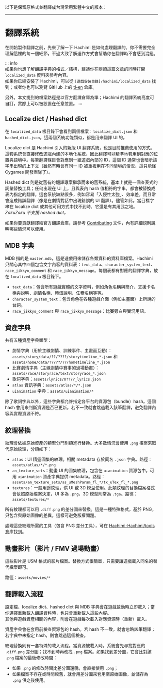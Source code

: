 以下是保留原格式並翻譯成台灣常用繁體中文的版本：

---

# 翻譯系統  
在開始製作翻譯之前，先來了解一下 Hachimi 是如何處理翻譯的。你不需要完全理解這裡的每一個細節，不過大致了解運作方式會幫助你在翻譯時不會感到混亂。

::: info  
如果你也想了解翻譯字典的格式／結構，建議你在閱讀這篇文章的同時打開 `localized_data` 資料夾參考內容。  
如果你已經安裝了 Hachimi，可以從 `[遊戲安裝目錄]/hachimi/localized_data` 找到；或者你也可以瀏覽 GitHub 上的 [tl-en](https://github.com/Hachimi-Hachimi/tl-en) 倉庫。

另外，本文提到的檔案路徑是以官方翻譯倉庫為準；Hachimi 的翻譯系統高度可自訂，實際上可以被設置在任意位置。
:::

## Localize dict / Hashed dict  
在 `localized_data` 根目錄下會看到兩個檔案：`localize_dict.json` 和 `hashed_dict.json`。這兩個系統功能類似，都是用來翻譯 UI 的。

Localize dict 是 Hachimi 引入的新版 UI 翻譯系統，也是目前推薦使用的方式。這套系統會直接修改遊戲內建的本地化系統，因此翻譯可以精準地套用到對應的位置與語境中。每筆翻譯條目會對應到一組遊戲內部的 ID，這個 ID 通常也會暗示該字串出現的上下文（雖然有時會有同一 ID 被重複用在不同情境的情況，這只能怪 Cygames 開發團隊了）。

Hashed dict 則是從舊有的翻譯專案繼承而來的舊系統，基本上就是一個查表式的詞彙替換工具；任何出現在 UI 上，且與表內 hash 值相符的字串，都會被替換成表內指定的翻譯。這套系統缺點很多，例如容易「入侵性太強」、效率差，而且常會造成錯誤翻譯（像是在劇情對話中出現錯誤的 UI 翻譯）。儘管如此，當目標字串在 localize dict 或其他可用方式中找不到時，它還是有其用武之地。  
*ZokuZoku 不支援 hashed dict。*

如果你要貢獻翻譯給官方翻譯倉庫，請參考 [Contributing](#) 文件，內有詳細規則說明哪些情況可以使用。

## MDB 字典  
MDB 指的是 `master.mdb`，這是遊戲用來儲存各類資料的資料庫檔案。Hachimi 只關心其中四個包含文字內容的資料表：`text_data`、`character_system_text`、`race_jikkyo_comment` 和 `race_jikkyo_message`。每個表都有對應的翻譯字典，放在 `localized_data` 根目錄下。

- `text_data`：包含所有遊戲實體的文字資料，例如角色名稱與簡介、支援卡名稱與說明、劇情名稱、轉蛋說明、任務名稱等等。
- `character_system_text`：包含角色在各種遊戲介面（例如主畫面）上所說的台詞。
- `race_jikkyo_comment` 與 `race_jikkyo_message`：比賽旁白與實況用語。

## 資產字典  
共有五種資產字典類型：

- 劇情字典（用於主線劇情、訓練事件、主畫面互動）：`assets/story/data/??/????/storytimeline_*.json` 和 `assets/home/data/?????/??/hometimeline_*.json`
- 比賽劇情字典（主線劇情中賽事的過場動畫）：`assets/race/storyrace/text/storyrace_*.json`
- 歌詞字典：`assets/lyrics/m????_lyrics.json`
- `atlas` 資訊字典：`assets/atlas/*/*.json`
- `uianimation` 字典：`assets/uianimation/*`

除了歌詞字典以外，這些字典都允許指定各平台的資源包（bundle）hash。這個 hash 會用來判斷資源是否已更新，若不一致就會跳過載入該筆翻譯，避免翻譯內容與實際資源不符。

## 紋理替換  
紋理會依據原始資產的類型分門別類進行替換。大多數情況會使用 `.png` 檔案來取代原始紋理，分類如下：

- `atlas`：UI 精靈圖集的紋理。相關 metadata 存於同名 `.json` 字典。路徑：`assets/atlas/*/*.png`
- `an_texture_sets`：動畫 UI 的圖集紋理，包含在 `uianimation` 資源包中。可用 `uianimation` 資產字典提供 metadata。路徑：`assets/an_texture_sets/as_uMeshParam_fl_*/tx_uTex_fl_*.png`
- `textures`：一般用途紋理，供 UI 或 3D 模型使用。此類紋理的替換檔案格式會依照原始檔案決定，UI 多為 `.png`，3D 模型則常為 `.tga`。路徑：`assets/textures/*`

所有紋理都可以用 `.diff.png` 的差分圖來替換。這是一種特殊格式，基於 PNG，只包含與原始圖像的差異，這樣可避免版權問題。

處理這些紋理所需的工具（包含 PNG 差分工具），可在 [Hachimi-Hachimi/tools](https://github.com/Hachimi-Hachimi/tools) 倉庫找到。

## 動畫影片（影片 / FMV 過場動畫）  
這些影片是 USM 格式的影片檔案。替換方式很簡單，只需要讓遊戲載入同名的替代檔案即可。

路徑：`assets/movies/*`

## 翻譯載入流程  
設定檔、localize dict、hashed dict 與 MDB 字典會在遊戲啟動時立即載入；當你選擇重新載入翻譯資料時，也只會重新載入這些內容。  
其他與遊戲資產相關的內容，則會在遊戲每次載入對應資源時（重新）載入。

資產字典會在套用前檢查資源包的 hash。若 hash 不一致，就會忽略該筆翻譯；若字典中未指定 hash，則會跳過這個檢查。

紋理替換則有一套特殊的載入流程。當資源被載入時，系統會先尋找對應的 `.diff.png` 差分圖；找不到時再改找 `.png` 檔案。如果找到差分圖，它會比對該 `.png` 檔案的最後修改時間：  
- 如果 `.png` 的修改時間比差分圖還晚，會直接使用 `.png`；
- 如果檔案不存在或時間較舊，就會用差分圖來套用至原始圖像，並儲存為 `.png` 供之後使用。